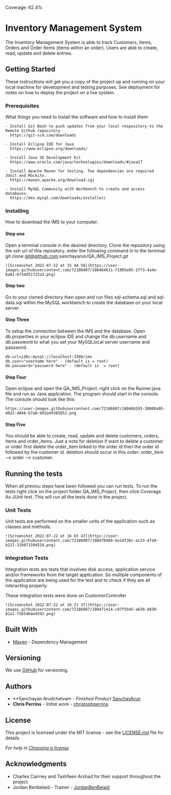 Coverage: 62.4%
# Inventory Management System

The Inventory Management System is able to track Customers, Items, Orders and Order Items (items within an order). Users are able to create, read, update and delete entries.

## Getting Started

These instructions will get you a copy of the project up and running on your local machine for development and testing purposes. See deployment for notes on how to deploy the project on a live system.

### Prerequisites

What things you need to install the software and how to install them

```
- Install Git Bash to push updates from your local respository to the Remote Github repository
  https://git-scm.com/downloads
  
- Install Eclipse IDE for Java
  https://www.eclipse.org/downloads/
  
- Install Java SE Development Kit 
  https://www.oracle.com/java/technologies/downloads/#java17
  
- Install Apache Maven for testing. Two dependencies are required JUnit and Mockito.
  https://maven.apache.org/download.cgi
  
- Install MySQL Community with Workbench to create and access databases.
  https://dev.mysql.com/downloads/installer/  
```

### Installing

How to download the IMS to your computer.

 #### Step one 
 Open a terminal console in the desired directory.
 Clone the repository using the ssh url of this repository.
 enter the following command in to the terminal: git clone git@github.com:sanchayarun/QA_IMS_Project.git

```
![Screenshot 2022-07-22 at 15 44 58](https://user-images.githubusercontent.com/72186807/180464611-71905e85-2ff3-4a4e-8a81-6f34d51725a3.png)
```
#### Step two
Go to your cloned directory then open and run files sql-schema.sql and sql-data.sql within the MySQL workbench to create the database on your local server.

#### Step Three
To setup the connection between the IMS and the database. Open db.properties in your eclipse IDE and change the db.username and db.password to what you set your MySQLlocal server username and password. 
```
db.url=jdbc:mysql://localhost:3306/ims
db.user="username here" - (default is = root)
db.password="password here" - (default is  = root)

```
#### Step Four
Open eclipse and open the QA_IMS_Project. right click on the Runner.java file and run as Java application. The program should start in the console. The console should look like this:
```
https://user-images.githubusercontent.com/72186807/180468193-38000a95-d022-4848-b7a0-692a49385852.png

```
#### Step Five
You should be able to create, read, update and delete customers, orders, items and order_items. Just a note for deletion if want to delete a customer or order first delete the order_item linked to the order id then the order id followed by the customer id. deletion should occur in this order: order_item --> order --> customer.


## Running the tests

When all previou steps have been followed you can run tests. To run the tests right click on the project folder QA_IMS_Project, then click Coverage As JUnit test. This will run all the tests done in the project.

### Unit Tests 

Unit tests are performed on the smaller units of the application such as classes and methods.

```
![Screenshot 2022-07-22 at 16 03 47](https://user-images.githubusercontent.com/72186807/180470469-9a1df36c-ac23-4fa9-b221-31b071504524.png)
```

### Integration Tests 
Integration tests are tests that involves disk access, application service and/or frameworks from the target application. So multiple components of the application are being used for the test and to check if they are all interacting properly.

These integration tests were done on CustomerController

```
![Screenshot 2022-07-22 at 16 21 37](https://user-images.githubusercontent.com/72186807/180471414-c97f5b45-a630-4830-81a1-f5b54b4e4592.png)

```

## Built With

* [Maven](https://maven.apache.org/) - Dependency Management

## Versioning

We use [GitHub](https://github.com) for versioning.

## Authors
* **Sanchayan Arudchelvam - *Finished Product* [SanchayArun](https://github.com/sanchayarun)
* **Chris Perrins** - *Initial work* - [christophperrins](https://github.com/christophperrins)

## License

This project is licensed under the MIT license - see the [LICENSE.md](LICENSE.md) file for details 

*For help in [Choosing a license](https://choosealicense.com/)*

## Acknowledgments

* Charles Cairney and Tashfeen Arshad for their support throughout the project.
* Jordan Benbelaid - Trainer - [JordanBenBelaid](https://github.com/jordanbenbelaid)

